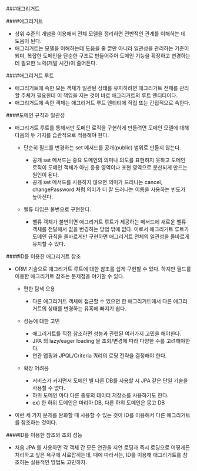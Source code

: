 ###애그리거트

####애그리거트
* 상위 수준의 개념을 이용해서 전체 모델을 정리하면 전반적인 관계를 이해하는 데 도움이 된다.
* 애그리거트는 모델을 이해하는데 도움을 줄 뿐만 아니라 일관성을 관리하는 기준이 되며, 복잡한 도메인을 단순한 구조로 만들어주어 도메인 기능을 확장하고 변경하는데 필요한 노력(개발 시간)이 줄어든다.

####애그리거트 루트
* 애그리거트에 속한 모든 객체가 일관된 상태를 유지하려면 애그리거트 전체를 관리할 주체가 필요한데 이 책임을 지는 것이 바로 애그리거트의 루트 엔티티이다.
* 애그리거트에 속한 객체는 애그리거트 루트 엔티티에 직접 또는 간접적으로 속한다.
 
####도메인 규칙과 일관성
* 애그리거트 루트를 통해서만 도메인 로직을 구현하게 만들려면 도메인 모델에 대해 다음의 두 가지를 습관적으로 적용해야 한다.
    * 단순히 필드를 변경하는 set 메서드를 공개(public) 범위로 만들지 않는다.
        * 공개 set 메서드는 중요 도메인의 의미나 의도를 표현하지 못하고 도메인 로직이 도메인 객체가 아닌 응용 영역이나 표현 영역으로 분산되게 만드는 원인이 된다.
        * 공개 set 메서드를 사용하지 않으면 의미가 드러나는 cancel, changePassword 처럼 의미가 더 잘 드러나는 이름을 사용하는 빈도가 높아진다.
        
    * 밸류 타입은 불변으로 구현한다.
        * 밸류 객체가 불변이면 애그리거트 루트가 제공하는 메서드에 새로운 밸류 객체를 전달해서 값을 변경하는 방법 밖에 없다. 이로서 애그리거트 루트가 도메인 규칙을 올바르게만 구현하면 애그리거트 전체의 일관성을 올바르게 유지할 수 있다.

####ID를 이용한 애그리거트 참조
* ORM 기술으로 애그리거트 루트에 대한 참조를 쉽게 구현할 수 있다. 하지만 필드를 이용한 애그리거트 참조는 문제점을 야기할 수 있다.
    * 편한 탐색 오용
        * 다른 애그리거트 객체에 접근할 수 있으면 한 애그리거트에서 다른 애그리거트의 상태를 변경하는 유혹에 빠지기 쉽다.

    * 성능에 대한 고민
        * 애그리거트를 직접 참조하면 성능과 관련된 여러가지 고민을 해야한다.
        * JPA 의 lazy/eager loading 을 조회/변경에 따라 다양한 수를 고려해야한다.
        * 연관 맵핑과 JPQL/Criteria 쿼리의 로딩 전략을 결정해야 한다.
        
    * 확장 어려움
        * 서비스가 커지면서 도메인 별 다른 DB를 사용할 시 JPA 같은 단일 기술을 사용할 수 없다.
        * 하위 도메인 마다 다른 종류의 데이터  저장소를 사용하기도 한다.
        * ex) 한 하위 도메인은 마리아 DB, 다른 하위 도메인은  몽고 DB
        
* 이런 세 가지 문제를 완화할 때 사용할 수 있는 것이 ID를 이용해서 다른 애그리거트를 참조하는 것이다.

####ID를 이용한 참조와 조회 성능
* 처음 JPA 를 사용하면 각 객체 간 모든 연관을 지연 로딩과 즉시 로딩으로 어떻게든 처리하고 싶은 욕구에 사로잡히는데, 때에 따라서는, ID를 이용해 애그리거트를 참조하는 실용적인 방법도 고민하자.